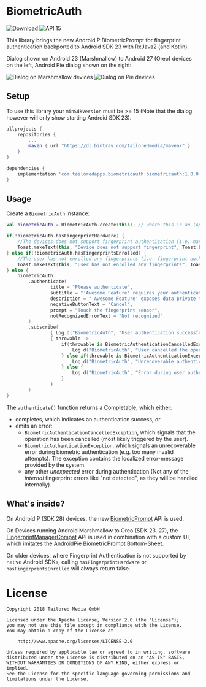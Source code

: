 # BiometricAuth

[ ![Download](https://api.bintray.com/packages/tailoredmedia/maven/biometricauth/images/download.svg) ](https://bintray.com/tailoredmedia/maven/biometricauth/_latestVersion)
![API 15](https://img.shields.io/badge/API-15-yellow.svg)

This library brings the new Android P BiometricPrompt for fingerprint authentication backported to Android SDK 23 with RxJava2 (and Kotlin).


Dialog shown on Android 23 (Marshmallow) to Android 27 (Oreo) devices on the left,
Android Pie dialog shown on the right:

![Dialog on Marshmallow devices](https://github.com/tailoredmedia/BiometricAuth/raw/master/screenshots/marshmallow.gif "Dialog shown on Android 23..27 devices")        ![Dialog on Pie devices](https://github.com/tailoredmedia/BiometricAuth/raw/master/screenshots/pie.gif "Dialog shown on Android 28 devices")


## Setup

To use this library your `minSdkVersion` must be >= 15 (Note that the dialog however will only show starting Android SDK 23).

```gradle
allprojects {
    repositories {
        ...
        maven { url "https://dl.bintray.com/tailoredmedia/maven/" }
    }
}

dependencies {
    implementation 'com.tailoredapps.biometricauth:biometricauth:1.0.0'
}
```


## Usage


Create a `BiometricAuth` instance:

```kotlin
val biometricAuth = BiometricAuth.create(this); // where this is an (AppCompat-)Activity
```

```kotlin
if(!biometricAuth.hasFingerprintHardware) {
    //The devices does not support fingerprint authentication (i.e. has no fingerprint hardware):
    Toast.makeText(this, "Device does not support fingerprint", Toast.LENGTH_SHORT).show()
} else if(!biometricAuth.hasFingerprintsEnrolled) {
    //The user has not enrolled any fingerprints (i.e. fingerprint authentication is not activated by the user)
    Toast.makeText(this, "User has not enrolled any fingerprints", Toast.LENGTH_SHORT).show()
} else {
    biometricAuth
        .authenticate(
                title = "Please authenticate",
                subtitle = "'Awesome Feature' requires your authentication",
                description = "'Awesome Feature' exposes data private to you, which is why you need to authenticate.",
                negativeButtonText = "Cancel",
                prompt = "Touch the fingerprint sensor",
                notRecognizedErrorText = "Not recognized"
        )
        .subscribe(
                { Log.d("BiometricAuth", "User authentication successful.") },
                { throwable ->
                    if(throwable is BiometricAuthenticationCancelledException) {
                        Log.d("BiometricAuth", "User cancelled the operation")
                    } else if(throwable is BiometricAuthenticationException) {
                        Log.d("BiometricAuth", "Unrecoverable authentication error")
                    } else {
                        Log.d("BiometricAuth", "Error during user authentication.", it)
                    }
                }
        )
}
```

The `authenticate()` function returns a [Completable](http://reactivex.io/RxJava/javadoc/io/reactivex/Completable.html), which either:

* completes, which indicates an authentication success, or
* emits an error:
  * `BiometricAuthenticationCancelledException`, which signals that the operation has been cancelled (most likely triggered by the user).
  * `BiometricAuthenticationException`, which signals an unrecoverable error during biometric authentication (e.g. too many invalid attempts). The exception contains the localized error-message provided by the system.
  * any other _unexpected_ error during authentication (Not any of the *internal* fingerprint errors like "not detected", as they will be handled internally).



## What's inside?

On Android P (SDK 28) devices, the new [BiometricPrompt](https://developer.android.com/reference/android/hardware/biometrics/BiometricPrompt) API is used.

On Devices running Android Marshmallow to Oreo (SDK 23..27), the [FingerprintManagerCompat](https://developer.android.com/reference/android/support/v4/hardware/fingerprint/FingerprintManagerCompat) API is used in combination with a custom UI, which imitates the AndroidPie BiometricPrompt Bottom-Sheet.

On older devices, where Fingerprint Authentication is not supported by native Android SDKs, calling `hasFingerprintHardware` or `hasFingerprintsEnrolled` will always return false.


# License

```
Copyright 2018 Tailored Media GmbH

Licensed under the Apache License, Version 2.0 (the "License");
you may not use this file except in compliance with the License.
You may obtain a copy of the License at

    http://www.apache.org/licenses/LICENSE-2.0

Unless required by applicable law or agreed to in writing, software
distributed under the License is distributed on an "AS IS" BASIS,
WITHOUT WARRANTIES OR CONDITIONS OF ANY KIND, either express or implied.
See the License for the specific language governing permissions and
limitations under the License.
```